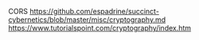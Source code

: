 CORS
https://github.com/espadrine/succinct-cybernetics/blob/master/misc/cryptography.md
https://www.tutorialspoint.com/cryptography/index.htm